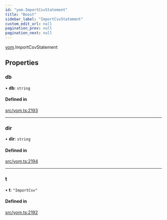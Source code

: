 ```yaml
---
id: "yom.ImportCsvStatement"
title: "Boost"
sidebar_label: "ImportCsvStatement"
custom_edit_url: null
pagination_prev: null
pagination_next: null
---
```


[yom](../namespaces/yom.md).ImportCsvStatement

## Properties

### db

• **db**: `string`

#### Defined in

[src/yom.ts:2193](https://github.com/yolmio/boost/blob/b239488/src/yom.ts#L2193)

___

### dir

• **dir**: `string`

#### Defined in

[src/yom.ts:2194](https://github.com/yolmio/boost/blob/b239488/src/yom.ts#L2194)

___

### t

• **t**: ``"ImportCsv"``

#### Defined in

[src/yom.ts:2192](https://github.com/yolmio/boost/blob/b239488/src/yom.ts#L2192)
